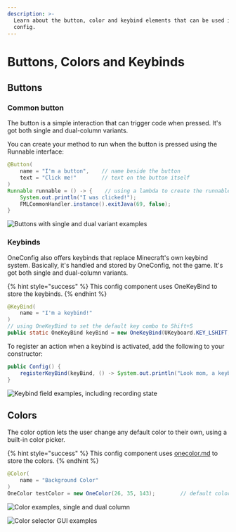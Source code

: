 ```yaml
---
description: >-
  Learn about the button, color and keybind elements that can be used in a
  config.
---
```


# Buttons, Colors and Keybinds

## Buttons

### Common button

The button is a simple interaction that can trigger code when pressed. It's got both single and dual-column variants.

You can create your method to run when the button is pressed using the Runnable interface:

```java
@Button(
    name = "I'm a button",    // name beside the button
    text = "Click me!"        // text on the button itself
)
Runnable runnable = () -> {    // using a lambda to create the runnable interface.
    System.out.println("I was clicked!");
    FMLCommonHandler.instance().exitJava(69, false);
}
```

![Buttons with single and dual variant examples](<../../.gitbook/assets/image (5).png>)

### Keybinds

OneConfig also offers keybinds that replace Minecraft's own keybind system. Basically, it's handled and stored by OneConfig, not the game. It's got both single and dual-column variants.

{% hint style="success" %}
This config component uses OneKeyBind to store the keybinds.
{% endhint %}

```java
@KeyBind(
    name = "I'm a keybind!"
)
// using OneKeyBind to set the default key combo to Shift+S
public static OneKeyBind keyBind = new OneKeyBind(UKeyboard.KEY_LSHIFT, UKeyboard.KEY_S);
```

To register an action when a keybind is activated, add the following to your constructor:

```java
public Config() {
    registerKeyBind(keyBind, () -> System.out.println("Look mom, a keybind!"));
}
```

![Keybind field examples, including recording state](<../../.gitbook/assets/image (19).png>)

## Colors

The color option lets the user change any default color to their own, using a built-in color picker.

{% hint style="success" %}
This config component uses [onecolor.md](../../utils/onecolor.md "mention") to store the colors.
{% endhint %}

```java
@Color(
    name = "Background Color"
)
OneColor testColor = new OneColor(26, 35, 143);        // default color
```

![Color examples, single and dual column](<../../.gitbook/assets/image (12) (1).png>)

![Color selector GUI examples](<../../.gitbook/assets/image (15).png>)
